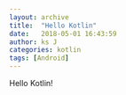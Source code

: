 ```yaml
---
layout: archive
title:  "Hello Kotlin"
date:   2018-05-01 16:43:59
author: ks J
categories: kotlin
tags: [Android]
---
```



Hello Kotlin!